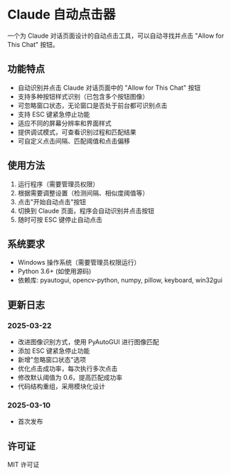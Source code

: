 # Claude 自动点击器

一个为 Claude 对话页面设计的自动点击工具，可以自动寻找并点击 "Allow for This Chat" 按钮。

## 功能特点

- 自动识别并点击 Claude 对话页面中的 "Allow for This Chat" 按钮
- 支持多种按钮样式识别（已包含多个按钮图像）
- 可忽略窗口状态，无论窗口是否处于前台都可识别点击
- 支持 ESC 键紧急停止功能
- 适应不同的屏幕分辨率和界面样式
- 提供调试模式，可查看识别过程和匹配结果
- 可自定义点击间隔、匹配阈值和点击偏移

## 使用方法

1. 运行程序（需要管理员权限）
2. 根据需要调整设置（检测间隔、相似度阈值等）
3. 点击"开始自动点击"按钮
4. 切换到 Claude 页面，程序会自动识别并点击按钮
5. 随时可按 ESC 键停止自动点击

## 系统要求

- Windows 操作系统（需要管理员权限运行）
- Python 3.6+ (如使用源码)
- 依赖库: pyautogui, opencv-python, numpy, pillow, keyboard, win32gui

## 更新日志

### 2025-03-22
- 改进图像识别方式，使用 PyAutoGUI 进行图像匹配
- 添加 ESC 键紧急停止功能
- 新增"忽略窗口状态"选项
- 优化点击成功率，每次执行多次点击
- 修改默认阈值为 0.6，提高匹配成功率
- 代码结构重组，采用模块化设计

### 2025-03-10
- 首次发布

## 许可证

MIT 许可证
